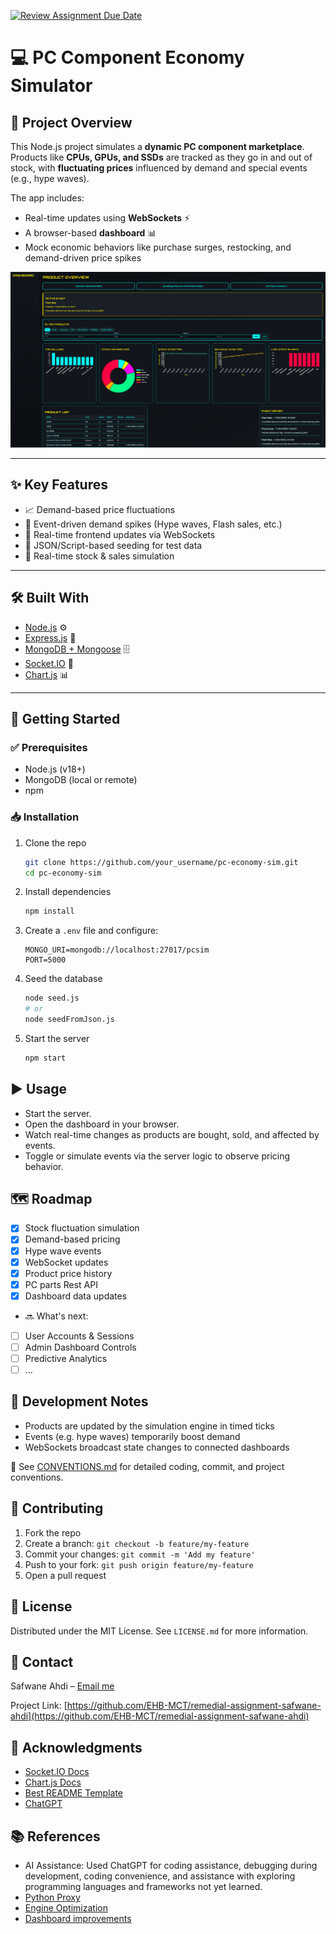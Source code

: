 [![Review Assignment Due Date](https://classroom.github.com/assets/deadline-readme-button-22041afd0340ce965d47ae6ef1cefeee28c7c493a6346c4f15d667ab976d596c.svg)](https://classroom.github.com/a/BhMy8Rjk)

# 💻 PC Component Economy Simulator

## 📌 Project Overview

This Node.js project simulates a **dynamic PC component marketplace**.  
Products like **CPUs, GPUs, and SSDs** are tracked as they go in and out of stock, with **fluctuating prices** influenced by demand and special events (e.g., hype waves).  

The app includes:
- Real-time updates using **WebSockets** ⚡
- A browser-based **dashboard** 📊
- Mock economic behaviors like purchase surges, restocking, and demand-driven price spikes  

<img width="600" src="assets/dashboard.PNG" alt="Dashboard Screenshot">

---

## ✨ Key Features

- 📈 Demand-based price fluctuations  
- 🎉 Event-driven demand spikes (Hype waves, Flash sales, etc.)  
- 🔄 Real-time frontend updates via WebSockets  
- 📂 JSON/Script-based seeding for test data  
- 🛒 Real-time stock & sales simulation  

---

## 🛠️ Built With

* [Node.js](https://nodejs.org/) ⚙️
* [Express.js](https://expressjs.com/) 🚀
* [MongoDB + Mongoose](https://mongoosejs.com/) 🗄️
* [Socket.IO](https://socket.io/) 🔌
* [Chart.js](https://www.chartjs.org/) 📊

---

## 🚀 Getting Started

### ✅ Prerequisites
- Node.js (v18+)
- MongoDB (local or remote)
- npm

### 📥 Installation

1. Clone the repo
   ```sh
   git clone https://github.com/your_username/pc-economy-sim.git
   cd pc-economy-sim
   ```

2. Install dependencies
   ```sh
   npm install
   ```

3. Create a `.env` file and configure:
   ```env
   MONGO_URI=mongodb://localhost:27017/pcsim
   PORT=5000
   ```

4. Seed the database
   ```sh
   node seed.js
   # or
   node seedFromJson.js
   ```

5. Start the server
   ```sh
   npm start
   ```

## ▶️ Usage

- Start the server.
- Open the dashboard in your browser.
- Watch real-time changes as products are bought, sold, and affected by events.
- Toggle or simulate events via the server logic to observe pricing behavior.

## 🗺️ Roadmap

- [x] Stock fluctuation simulation
- [x] Demand-based pricing
- [x] Hype wave events
- [x] WebSocket updates
- [x] Product price history
- [x] PC parts Rest API
- [x] Dashboard data updates
- 🔜 What's next:
- [ ] User Accounts & Sessions
- [ ] Admin Dashboard Controls
- [ ] Predictive Analytics
- [ ] ...

## 📝 Development Notes

- Products are updated by the simulation engine in timed ticks
- Events (e.g. hype waves) temporarily boost demand
- WebSockets broadcast state changes to connected dashboards

📖 See [CONVENTIONS.md](CONVENTIONS.md) for detailed coding, commit, and project conventions.

## 🤝 Contributing

1. Fork the repo
2. Create a branch: `git checkout -b feature/my-feature`
3. Commit your changes: `git commit -m 'Add my feature'`
4. Push to your fork: `git push origin feature/my-feature`
5. Open a pull request

## 📜 License

Distributed under the MIT License. See `LICENSE.md` for more information.


## 📧 Contact

Safwane Ahdi – [Email me](mailto:safwane.ahdi@student.ehb.be)

Project Link: [https://github.com/EHB-MCT/remedial-assignment-safwane-ahdi](https://github.com/EHB-MCT/remedial-assignment-safwane-ahdi)


## 🙏 Acknowledgments

- [Socket.IO Docs](https://socket.io/docs)
- [Chart.js Docs](https://www.chartjs.org/docs/)
- [Best README Template](https://github.com/othneildrew/Best-README-Template)
- [ChatGPT](https://chatgpt.com/)

## 📚 References

- AI Assistance: Used ChatGPT for coding assistance, debugging during development, coding convenience, and assistance with exploring programming languages and frameworks not yet learned.
- [Python Proxy](https://chatgpt.com/share/68a06ebf-a9b4-8001-97c7-74bf386f303b)
- [Engine Optimization](https://chatgpt.com/share/68a06fd2-23bc-8001-81cb-b5f6581942d9)
- [Dashboard improvements](https://chatgpt.com/share/68a07021-1604-8001-be04-59775d142c1b)